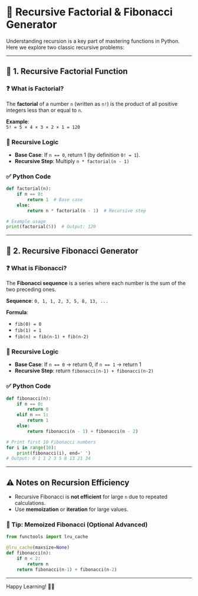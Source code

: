 
# 🔁 Recursive Factorial & Fibonacci Generator

Understanding recursion is a key part of mastering functions in Python. Here we explore two classic recursive problems:

---

## 🔹 1. Recursive Factorial Function

### ❓ What is Factorial?
The **factorial** of a number `n` (written as `n!`) is the product of all positive integers less than or equal to `n`.

**Example**:  
`5! = 5 × 4 × 3 × 2 × 1 = 120`

### 🔄 Recursive Logic

- **Base Case**: If `n == 0`, return 1 (by definition `0! = 1`).
- **Recursive Step**: Multiply `n * factorial(n - 1)`

### ✅ Python Code

```python
def factorial(n):
    if n == 0:
        return 1  # Base case
    else:
        return n * factorial(n - 1)  # Recursive step

# Example usage
print(factorial(5))  # Output: 120
```

---

## 🔹 2. Recursive Fibonacci Generator

### ❓ What is Fibonacci?
The **Fibonacci sequence** is a series where each number is the sum of the two preceding ones.

**Sequence**: `0, 1, 1, 2, 3, 5, 8, 13, ...`

**Formula**:
- `fib(0) = 0`
- `fib(1) = 1`
- `fib(n) = fib(n-1) + fib(n-2)`

### 🔄 Recursive Logic

- **Base Case**: If `n == 0` → return 0, if `n == 1` → return 1
- **Recursive Step**: return `fibonacci(n-1) + fibonacci(n-2)`

### ✅ Python Code

```python
def fibonacci(n):
    if n == 0:
        return 0
    elif n == 1:
        return 1
    else:
        return fibonacci(n - 1) + fibonacci(n - 2)

# Print first 10 Fibonacci numbers
for i in range(10):
    print(fibonacci(i), end=' ')
# Output: 0 1 1 2 3 5 8 13 21 34
```

---

## ⚠ Notes on Recursion Efficiency

- Recursive Fibonacci is **not efficient** for large `n` due to repeated calculations.
- Use **memoization** or **iteration** for large values.

### 🔧 Tip: Memoized Fibonacci (Optional Advanced)

```python
from functools import lru_cache

@lru_cache(maxsize=None)
def fibonacci(n):
    if n < 2:
        return n
    return fibonacci(n-1) + fibonacci(n-2)
```

---

Happy Learning! 🧠✨
